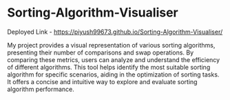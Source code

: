 # Sorting-Algorithm-Visualiser

Deployed Link - https://piyush99673.github.io/Sorting-Algorithm-Visualiser/

My project provides a visual representation of various sorting algorithms, presenting their number of comparisons and swap operations.
By comparing these metrics, users can analyze and understand the efficiency of different algorithms.
This tool helps identify the most suitable sorting algorithm for specific scenarios, aiding in the optimization of sorting tasks.
It offers a concise and intuitive way to explore and evaluate sorting algorithm performance.
